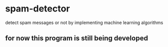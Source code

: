 # spam-detector
detect spam messages or not by implementing machine learning algorithms
## for now this program is still being developed
